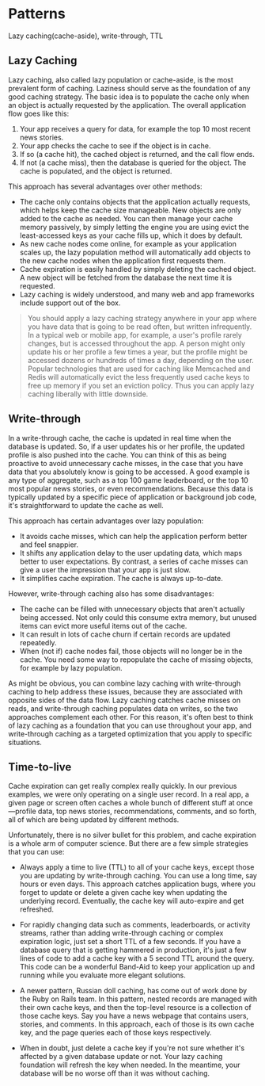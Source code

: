 # Patterns
Lazy caching(cache-aside), write-through, TTL

## Lazy Caching
Lazy caching, also called lazy population or cache-aside, is the most prevalent form of caching. Laziness should serve as the foundation of any good caching strategy. The basic idea is to populate the cache only when an object is actually requested by the application. The overall application flow goes like this:

1. Your app receives a query for data, for example the top 10 most recent news stories.
2. Your app checks the cache to see if the object is in cache.
3. If so (a cache hit), the cached object is returned, and the call flow ends.
4. If not (a cache miss), then the database is queried for the object. The cache is populated, and the object is returned.

This approach has several advantages over other methods:

* The cache only contains objects that the application actually requests, which helps keep the cache size manageable. New objects are only added to the cache as needed. You can then manage your cache memory passively, by simply letting the engine you are using evict the least-accessed keys as your cache fills up, which it does by default.
* As new cache nodes come online, for example as your application scales up, the lazy population method will automatically add objects to the new cache nodes when the application first requests them.
* Cache expiration is easily handled by simply deleting the cached object. A new object will be fetched from the database the next time it is requested.
* Lazy caching is widely understood, and many web and app frameworks include support out of the box.

> You should apply a lazy caching strategy anywhere in your app where you have data that is going to be read often, but written infrequently. In a typical web or mobile app, for example, a user's profile rarely changes, but is accessed throughout the app. A person might only update his or her profile a few times a year, but the profile might be accessed dozens or hundreds of times a day, depending on the user. Popular technologies that are used for caching like Memcached and Redis will automatically evict the less frequently used cache keys to free up memory if you set an eviction policy. Thus you can apply lazy caching liberally with little downside.

## Write-through
In a write-through cache, the cache is updated in real time when the database is updated. So, if a user updates his or her profile, the updated profile is also pushed into the cache. You can think of this as being proactive to avoid unnecessary cache misses, in the case that you have data that you absolutely know is going to be accessed. A good example is any type of aggregate, such as a top 100 game leaderboard, or the top 10 most popular news stories, or even recommendations. Because this data is typically updated by a specific piece of application or background job code, it's straightforward to update the cache as well.

<p>

This approach has certain advantages over lazy population:

* It avoids cache misses, which can help the application perform better and feel snappier.
* It shifts any application delay to the user updating data, which maps better to user expectations. By contrast, a series of cache misses can give a user the impression that your app is just slow.
* It simplifies cache expiration. The cache is always up-to-date.

However, write-through caching also has some disadvantages:

* The cache can be filled with unnecessary objects that aren't actually being accessed. Not only could this consume extra memory, but unused items can evict more useful items out of the cache.
* It can result in lots of cache churn if certain records are updated repeatedly.
* When (not if) cache nodes fail, those objects will no longer be in the cache. You need some way to repopulate the cache of missing objects, for example by lazy population.

As might be obvious, you can combine lazy caching with write-through caching to help address these issues, because they are associated with opposite sides of the data flow. Lazy caching catches cache misses on reads, and write-through caching populates data on writes, so the two approaches complement each other. For this reason, it's often best to think of lazy caching as a foundation that you can use throughout your app, and write-through caching as a targeted optimization that you apply to specific situations.

## Time-to-live
Cache expiration can get really complex really quickly. In our previous examples, we were only operating on a single user record. In a real app, a given page or screen often caches a whole bunch of different stuff at once—profile data, top news stories, recommendations, comments, and so forth, all of which are being updated by different methods.

<p>

Unfortunately, there is no silver bullet for this problem, and cache expiration is a whole arm of computer science. But there are a few simple strategies that you can use:

* Always apply a time to live (TTL) to all of your cache keys, except those you are updating by write-through caching. You can use a long time, say hours or even days. This approach catches application bugs, where you forget to update or delete a given cache key when updating the underlying record. Eventually, the cache key will auto-expire and get refreshed.

* For rapidly changing data such as comments, leaderboards, or activity streams, rather than adding write-through caching or complex expiration logic, just set a short TTL of a few seconds. If you have a database query that is getting hammered in production, it's just a few lines of code to add a cache key with a 5 second TTL around the query. This code can be a wonderful Band-Aid to keep your application up and running while you evaluate more elegant solutions.

* A newer pattern, Russian doll caching, has come out of work done by the Ruby on Rails team. In this pattern, nested records are managed with their own cache keys, and then the top-level resource is a collection of those cache keys. Say you have a news webpage that contains users, stories, and comments. In this approach, each of those is its own cache key, and the page queries each of those keys respectively.

* When in doubt, just delete a cache key if you're not sure whether it's affected by a given database update or not. Your lazy caching foundation will refresh the key when needed. In the meantime, your database will be no worse off than it was without caching.